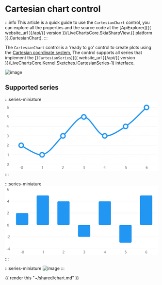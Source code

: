 # Cartesian chart control

:::info
This article is a quick guide to use the `CartesianChart` control, you can explore all the properties and the source code 
at the [ApiExplorer]({{ website_url }}/api/{{ version }}/LiveChartsCore.SkiaSharpView.{{ platform }}.CartesianChart).
:::

The `CartesianChart` control is a 'ready to go' control to create plots using the 
[Cartesian coordinate system](https://en.wikipedia.org/wiki/Cartesian_coordinate_system), The control supports all series that 
implement the [`ICartesianSeries`]({{ website_url }}/api/{{ version }}/LiveChartsCore.Kernel.Sketches.ICartesianSeries-1) interface.

![image](https://raw.githubusercontent.com/beto-rodriguez/LiveCharts2/master/docs/_assets/_assets/chart-overview.png)

## Supported series

:::series-miniature
![image](https://raw.githubusercontent.com/beto-rodriguez/LiveCharts2/master/docs/samples/lines/basic/result.png)
:::

:::series-miniature
![image](https://raw.githubusercontent.com/beto-rodriguez/LiveCharts2/master/docs/samples/bars/basic/result.png)
:::

:::series-miniature
![image](https://raw.githubusercontent.com/beto-rodriguez/LiveCharts2/master/docs/samples/scatter/basic/result.png)
:::

{{ render this "~/shared/chart.md" }}

